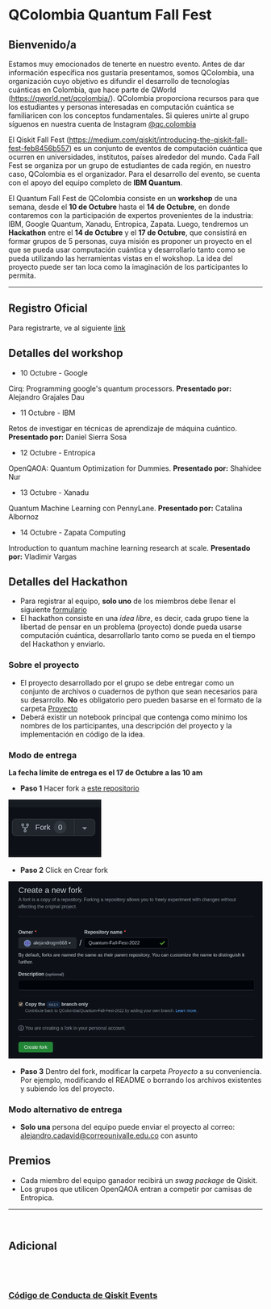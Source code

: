 # QColombia Quantum Fall Fest

## Bienvenido/a

Estamos muy emocionados de tenerte en nuestro evento. Antes de dar información específica nos gustaría presentamos, somos QColombia, una organización cuyo objetivo es difundir el desarrollo de tecnologías cuánticas en Colombia, que hace parte de QWorld (https://qworld.net/qcolombia/). QColombia proporciona recursos para que los estudiantes y personas interesadas en computación cuántica se familiaricen con los conceptos fundamentales. Si quieres unirte al grupo síguenos en nuestra cuenta de Instagram [@qc.colombia](https://www.instagram.com/qc.colombia/)

El Qiskit Fall Fest (https://medium.com/qiskit/introducing-the-qiskit-fall-fest-feb8456b557) es un conjunto de eventos de computación cuántica que ocurren en universidades, institutos, países alrededor del mundo. Cada Fall Fest se organiza por un grupo de estudiantes de cada región, en nuestro caso, QColombia es el organizador. Para el desarrollo del evento, se cuenta con el apoyo del equipo completo de **IBM Quantum**. 

El Quantum Fall Fest de QColombia consiste en un **workshop** de una semana, desde el **10 de Octubre** hasta el **14 de Octubre**, en donde contaremos con la participación de expertos provenientes de la industria: IBM, Google Quantum, Xanadu, Entropica, Zapata. Luego, tendremos un **Hackathon** entre el **14 de Octubre** y el **17 de Octubre**, que consistirá en formar grupos de 5 personas, cuya misión es proponer un proyecto en el que se pueda usar computación cuántica y desarrollarlo tanto como se pueda utilizando las herramientas vistas en el wokshop. La idea del proyecto puede ser tan loca como la imaginación de los participantes lo permita. 

--------------------------------
## Registro Oficial
Para registrarte, ve al siguiente [link](https://airtable.com/shrczNjv28rPqUn0d)

## Detalles del workshop
* 10 Octubre - Google

Cirq: Programming google's quantum processors. 
**Presentado por:** Alejandro Grajales Dau
* 11 Octubre - IBM

Retos de investigar en técnicas de aprendizaje de máquina cuántico.
**Presentado por:** Daniel Sierra Sosa
* 12 Octubre - Entropica

OpenQAOA: Quantum Optimization for Dummies. 
**Presentado por:** Shahidee Nur
* 13 Octubre - Xanadu

Quantum Machine Learning con PennyLane.
**Presentado por:** Catalina Albornoz
* 14 Octubre - Zapata Computing

Introduction to quantum machine learning research at scale.
**Presentado por:** Vladimir Vargas

## Detalles del Hackathon

* Para registrar al equipo, **solo uno** de los miembros debe llenar el siguiente [formulario](https://airtable.com/shrH893uU95qXRynb)
* El hackathon consiste en una *idea libre*, es decir, cada grupo tiene la libertad de pensar en un problema (proyecto) donde pueda usarse computación cuántica, desarrollarlo tanto como se pueda en el tiempo del Hackathon y enviarlo. 

### Sobre el proyecto
* El proyecto desarrollado por el grupo se debe entregar como un conjunto de archivos o cuadernos de python que sean necesarios para su desarrollo. **No** es obligatorio pero pueden basarse en el formato de la carpeta [Proyecto](https://github.com/QColombia/Quantum-Fall-Fest-2022/tree/main/Proyecto) 
* Deberá existir un notebook principal que contenga como mínimo los nombres de los participantes, una descripción del proyecto y la implementación en código de la idea.

### Modo de entrega

**La fecha límite de entrega es el 17 de Octubre a las 10 am**

* **Paso 1** Hacer fork a [este repositorio](https://github.com/QColombia/Quantum-Fall-Fest-2022) 

![1](img/fork1.png)

* **Paso 2** Click en Crear fork

![2](img/fork2.png)


* **Paso 3** Dentro del fork, modificar la carpeta *Proyecto* a su conveniencia. Por ejemplo, modificando el README o borrando los archivos existentes y subiendo los del proyecto.


### Modo alternativo de entrega
* **Solo una** persona del equipo puede enviar el proyecto al correo: alejandro.cadavid@correounivalle.edu.co con asunto 

## Premios

* Cada miembro del equipo ganador recibirá un *swag package* de Qiskit. 
* Los grupos que utilicen OpenQAOA entran a competir por camisas de Entropica.

--------------------------------


<br>

## Adicional

<br><br>
### [Código de Conducta de Qiskit Events](https://github.com/Qiskit/qiskit/blob/master/CODE_OF_CONDUCT.md)
